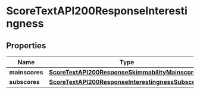
# ScoreTextAPI200ResponseInterestingness

## Properties
| Name | Type | Description | Notes |
| ------------ | ------------- | ------------- | ------------- |
| **mainscores** | [**ScoreTextAPI200ResponseSkimmabilityMainscores**](ScoreTextAPI200ResponseSkimmabilityMainscores.md) |  |  [optional] |
| **subscores** | [**ScoreTextAPI200ResponseInterestingnessSubscores**](ScoreTextAPI200ResponseInterestingnessSubscores.md) |  |  [optional] |



